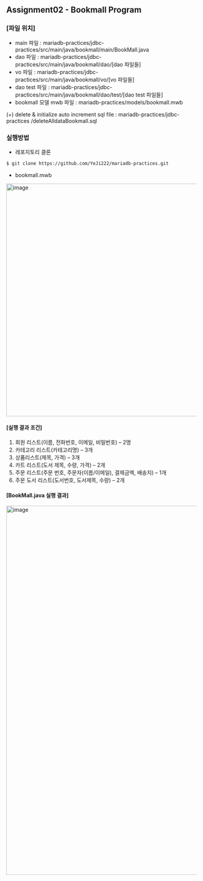 ## Assignment02 - Bookmall Program
### [파일 위치]
- main 파일 : mariadb-practices/jdbc-practices/src/main/java/bookmall/main/BookMall.java
- dao 파일 : mariadb-practices/jdbc-practices/src/main/java/bookmall/dao/[dao 파일들]
- vo 파일 : mariadb-practices/jdbc-practices/src/main/java/bookmall/vo/[vo 파일들]
- dao test 파일 : mariadb-practices/jdbc-practices/src/main/java/bookmall/dao/test/[dao test 파일들]
- bookmall 모델 mwb 파일 : mariadb-practices/models/bookmall.mwb

(+) delete & initialize auto increment sql file : mariadb-practices/jdbc-practices
/deleteAlldataBookmall.sql

### 실행방법
- 레포지토리 클론 
```sh
$ git clone https://github.com/YeJi222/mariadb-practices.git
```

- bookmall.mwb
<img width="614" alt="image" src="https://github.com/YeJi222/mariadb-practices/assets/70511859/8b7130e0-719b-4112-9325-e7602e1e00fb">

#### [실행 결과 조건]
1. 회원 리스트(이름, 전화번호, 이메일, 비밀번호) – 2명
3. 카테고리 리스트(카테고리명) – 3개
4. 상품리스트(제목, 가격) – 3개
5. 카트 리스트(도서 제목, 수량, 가격) – 2개
6. 주문 리스트(주문 번호, 주문자(이름/이메일), 결제금액, 배송지) – 1개
7. 주문 도서 리스트(도서번호, 도서제목, 수량) – 2개

#### [BookMall.java 실행 결과]
<img width="974" alt="image" src="https://github.com/YeJi222/mariadb-practices/assets/70511859/f51cb1b7-0887-4797-b0b4-c0bbf98f0848">


